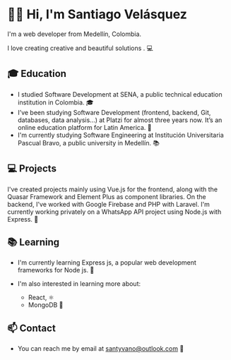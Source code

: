 # 👋🏼 Hi, I'm Santiago Velásquez

I'm a  web developer from Medellín, Colombia.

I love creating creative and beautiful solutions . 💻

## 🎓 Education

- I studied Software Development at SENA, a public technical education institution in Colombia. 🎓
- I’ve been studying Software Development (frontend, backend, Git, databases, data analysis...) at Platzi for almost three years now. It’s an online education platform for Latin America. 🚀
- I'm currently studying Software Engineering at Institución Universitaria Pascual Bravo, a public university in Medellín. 📚

## 💻 Projects

I've created projects mainly using Vue.js for the frontend, along with the Quasar Framework and Element Plus as component libraries. On the backend, I've worked with Google Firebase and PHP with Laravel. I'm currently working privately on a WhatsApp API project using Node.js with Express. 🌟

## 📚 Learning

- I'm currently learning Express js, a popular web development frameworks for Node js. 🐘
- I'm also interested in learning more about:

  - React, ⚛️
  - MongoDB 🍃

## 📫 Contact

- You can reach me by email at santyvano@outlook.com 📧


